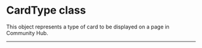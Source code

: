 # CardType class

This object represents a type of card to be displayed on a page in Community Hub.

---
